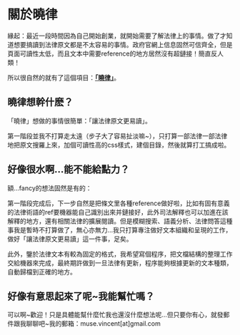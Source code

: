 # 關於曉律

緣起：最近一段時間因為自己開始創業，就開始需要了解法律上的事情。做了才知道想要搞讀到法律原文都是不太容易的事情。政府官網上信息固然可信齊全，但是頁面可讀性太低，而且文本中需要reference的地方居然沒有超鏈接！簡直反人類！

所以很自然的就有了這個項目：[__「曉律」__](http://wenxiaolv.org)。


## 曉律想幹什麽？

「曉律」想做的事情很簡單：「讓法律原文更易讀」。

第一階段並我不打算走太遠（步子大了容易扯淡嘛~），只打算一部法律一部法律地把原文搜羅上來，加個可讀性高的css樣式，建個目錄，然後就算打工搞成啦。

## 好像很水啊…能不能給點力？

額…fancy的想法固然是有的：

第一階段完成后，下一步自然是把條文里各種reference做好啦，比如有固有意義的法律術語的ref要機器能自己識別出來并鏈接好，此外司法解釋也可以加進在該解釋的地方，還有相關法律的擴展閱讀。但是模糊搜索、語義分析、法律問答這種事我是暫時不打算做了，無心亦無力…我只打算專注做好文本組織和呈現的工作，做好「讓法律原文更易讀」這一件事，足矣。

此外，鑒於法律文本有較為固定的格式，我希望寫個程序，把文檔結構的整理工作交給機器來完成，最終期許做到一旦法律有更新，程序能夠根據更新的文本種類，自動歸檔到正確的地方。

## 好像有意思起來了呢~我能幫忙嗎？

可以啊~歡迎！只是具體能幫什麼忙我也還沒什麼想法呢…但只要你有心，就發郵件跟我聊聊吧~我的郵箱：muse.vincent[at]gmail.com
